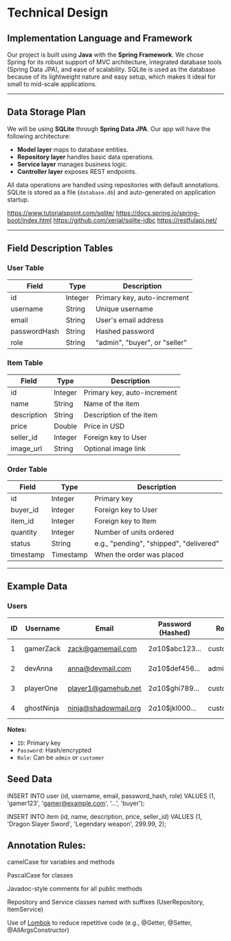 # Technical Design

## Implementation Language and Framework

Our project is built using **Java** with the **Spring Framework**. We chose Spring for its robust support of MVC architecture, integrated database tools (Spring Data JPA), and ease of scalability. SQLite is used as the database because of its lightweight nature and easy setup, which makes it ideal for small to mid-scale applications.

---

## Data Storage Plan

We will be using **SQLite** through **Spring Data JPA**. Our app will have the following architecture:

- **Model layer** maps to database entities.
- **Repository layer** handles basic data operations.
- **Service layer** manages business logic.
- **Controller layer** exposes REST endpoints.

All data operations are handled using repositories with default annotations. SQLite is stored as a file (`database.db`) and auto-generated on application startup.

https://www.tutorialspoint.com/sqlite/
https://docs.spring.io/spring-boot/index.html
https://github.com/xerial/sqlite-jdbc
https://restfulapi.net/

---

## Field Description Tables

### User Table

| Field        | Type     | Description               |
|--------------|----------|---------------------------|
| id           | Integer  | Primary key, auto-increment |
| username     | String   | Unique username           |
| email        | String   | User's email address      |
| passwordHash | String   | Hashed password           |
| role         | String   | "admin", "buyer", or "seller" |

### Item Table

| Field        | Type     | Description               |
|--------------|----------|---------------------------|
| id           | Integer  | Primary key, auto-increment |
| name         | String   | Name of the item          |
| description  | String   | Description of the item   |
| price        | Double   | Price in USD              |
| seller_id    | Integer  | Foreign key to User       |
| image_url    | String   | Optional image link       |

### Order Table

| Field        | Type     | Description               |
|--------------|----------|---------------------------|
| id           | Integer  | Primary key               |
| buyer_id     | Integer  | Foreign key to User       |
| item_id      | Integer  | Foreign key to Item       |
| quantity     | Integer  | Number of units ordered   |
| status       | String   | e.g., "pending", "shipped", "delivered" |
| timestamp    | Timestamp| When the order was placed |

---

## Example Data

### Users

| ID | Username   | Email                 | Password (Hashed)        | Role     | Date Joined |
|----|------------|-----------------------|---------------------------|----------|-------------|
| 1  | gamerZack  | zack@gamemail.com     | $2a$10$abc123...          | customer | 2024-12-01  |
| 2  | devAnna    | anna@devmail.com      | $2a$10$def456...          | admin    | 2024-12-05  |
| 3  | playerOne  | player1@gamehub.net   | $2a$10$ghi789...          | customer | 2025-01-02  |
| 4  | ghostNinja | ninja@shadowmail.org  | $2a$10$jkl000...          | customer | 2025-01-15  |

**Notes:**
- `ID`: Primary key
- `Password`: Hash/encrypted
- `Role`: Can be `admin` or `customer`

## Seed Data

INSERT INTO user (id, username, email, password_hash, role)
VALUES (1, 'gamer123', 'gamer@example.com', '...', 'buyer');

INSERT INTO item (id, name, description, price, seller_id)
VALUES (1, 'Dragon Slayer Sword', 'Legendary weapon', 299.99, 2);


## Annotation Rules:


camelCase for variables and methods


PascalCase for classes


Javadoc-style comments for all public methods


Repository and Service classes named with suffixes (UserRepository, ItemService)


Use of [Lombok](https://projectlombok.org/) to reduce repetitive code (e.g., @Getter, @Setter, @AllArgsConstructor)


